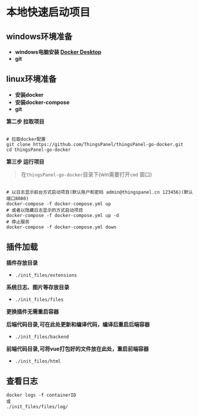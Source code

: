 # 本地快速启动项目

## windows环境准备
- **windows电脑安装 [Docker Desktop](https://www.docker.com/products/docker-desktop)**
- **git**
## linux环境准备
- **安装docker**
- **安装docker-compose**
- **git**

**第二步 拉取项目**

```

# 拉取docker配置
git clone https://github.com/ThingsPanel/thingsPanel-go-docker.git
cd thingsPanel-go-docker
```


**第三步 运行项目**

> 在`thingsPanel-go-docker`目录下(win需要打开`cmd` 窗口)

```

# 以日志显示前台方式启动项目(默认账户和密码 admin@thingspanel.cn 123456)(默认端口8080)
docker-compose -f docker-compose.yml up
# 或者以隐藏日志显示的方式启动项目
docker-compose -f docker-compose.yml up -d
# 停止服务
docker-compose -f docker-compose.yml down
```


## 插件加载

**插件存放目录**

- `./init_files/extensions`

**系统日志、图片等存放目录**

- `./init_files/files`

**更换插件无需重启容器**

**后端代码目录,可在此处更新和编译代码，编译后重启后端容器**

- `./init_files/backend`

**前端代码目录,可将vue打包好的文件放在此处，重启前端容器**

- `./init_files/html`

## 查看日志

```
docker logs -f containerID
或
./init_files/files/log/
```
